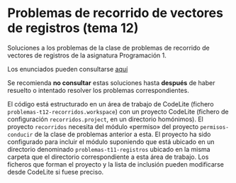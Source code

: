 # Problemas de recorrido de vectores de registros (tema 12)
Soluciones a los problemas de la clase de problemas de recorrido de vectores de registros de la asignatura Programación 1.
 
Los enunciados pueden consultarse [aquí](https://miguel-latre.github.io/transparencias/Problemas-8-Recorridos-de-vectores.pdf)
 
Se recomienda **no consultar** estas soluciones hasta **después** de haber resuelto o intentado resolver los  problemas correspondientes.

El código está estructurado en un área de trabajo de CodeLite (fichero `problemas-t12-recorridos.workspace`) con un proyecto CodeLite (fichero de configuración `recorridos.project`, en un directorio homónimos). El proyecto `recorridos` necesita del módulo «permiso» del proyecto `permisos-conducir` de la clase de problemas anterior a esta. El proyecto ha sido configurado para incluir el módulo suponiendo que está ubicado en un directorio denominado `problemas-t11-registros` ubicado en la misma carpeta que el directorio correspondiente a esta área de trabajo. Los ficheros que forman el proyecto y la lista de inclusión pueden modificarse desde CodeLite si fuese preciso.


